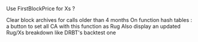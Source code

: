 Use FirstBlockPrice for Xs ?

Clear block archives for calls older than 4 months
On function hash tables : a button to set all CA with this function as Rug
Also display an updated Rug/Xs breakdown like DRBT's backtest one
